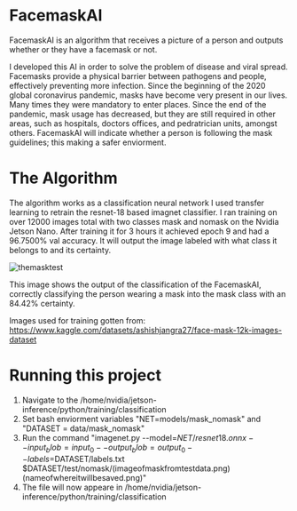 # FacemaskAI

FacemaskAI is an algorithm that receives a picture of a person and outputs whether or they have a facemask or not.

I developed this AI in order to solve the problem of disease and viral spread. Facemasks provide a physical barrier between pathogens and people, effectively preventing more infection. Since the beginning of the 2020 global coronavirus pandemic, masks have become very present in our lives. Many times they were mandatory to enter places. Since the end of the pandemic, mask usage has decreased, but they are still required in other areas, such as hospitals, doctors offices, and pedratrician units, amongst others. FacemaskAI will indicate whether a person is following the mask guidelines; this making a safer enviorment.

# The Algorithm

The algorithm works as a classification neural network I used transfer learning to retrain the resnet-18 based imagnet classifier. I ran training on over 12000 images total with two classes mask and nomask on the Nvidia Jetson Nano. After training it for 3 hours it achieved epoch 9 and had a 96.7500% val accuracy. It will output the image labeled with what class it belongs to and its certainty.


![themasktest](https://github.com/user-attachments/assets/1f5584bf-464a-49b6-bad4-4b24298f52d9)

This image shows the output of the classification of the FacemaskAI, correctly classifying the person wearing a mask into the mask class with an 84.42% certainty.

Images used for training gotten from: https://www.kaggle.com/datasets/ashishjangra27/face-mask-12k-images-dataset


# Running this project

1. Navigate to the /home/nvidia/jetson-inference/python/training/classification
2. Set bash enviorment variables "NET=models/mask_nomask" and "DATASET = data/mask_nomask"
3. Run the command "imagenet.py --model=$NET/resnet18.onnx --input_blob=input_0 --output_blob=output_0 --labels=$DATASET/labels.txt $DATASET/test/nomask/(imageofmaskfromtestdata.png) (nameofwhereitwillbesaved.png)"
4. The file will now appeare in /home/nvidia/jetson-inference/python/training/classification
